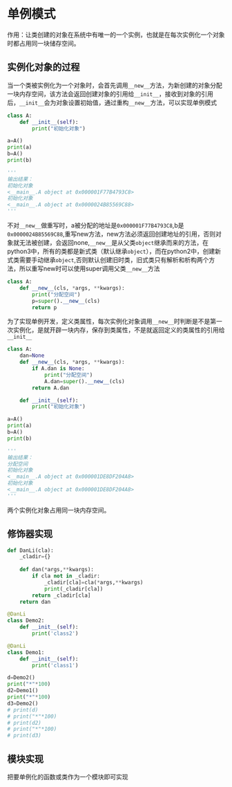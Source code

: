 # 单例模式

作用：让类创建的对象在系统中有唯一的一个实例，也就是在每次实例化一个对象时都占用同一块储存空间。

## 实例化对象的过程

当一个类被实例化为一个对象时，会首先调用`__new__`方法，为新创建的对象分配一块内存空间，该方法会返回创建对象的引用给`__init__`，接收到对象的引用后，`__init__`会为对象设置初始值，通过重构`__new__`方法，可以实现单例模式

```python
class A:
    def __init__(self):
        print("初始化对象")

a=A()
print(a)
b=A()
print(b)

'''
输出结果：
初始化对象
<__main__.A object at 0x000001F77B4793C8>
初始化对象
<__main__.A object at 0x0000024B85569C88>
'''
```

不对`__new__`做重写时，a被分配的地址是`0x000001F77B4793C8`,b是`0x0000024B85569C88`,重写new方法，new方法必须返回创建地址的引用，否则对象就无法被创建，会返回none,`__new__`是从父类`object`继承而来的方法，在python3中，所有的类都是新式类（默认继承`object`），而在python2中，创建新式类需要手动继承`object`,否则默认创建旧时类，旧式类只有解析和析构两个方法，所以重写new时可以使用super调用父类`__new__`方法

```python
class A:
    def __new__(cls, *args, **kwargs):
        print("分配空间")
        p=super().__new__(cls)
        return p
```

为了实现单例开发，定义类属性，每次实例化对象调用`__new__`时判断是不是第一次实例化，是就开辟一块内存，保存到类属性，不是就返回定义的类属性的引用给`__init__`

```python
class A:
    dan=None
    def __new__(cls, *args, **kwargs):
        if A.dan is None:
            print("分配空间")
            A.dan=super().__new__(cls)
        return A.dan

    def __init__(self):
        print("初始化对象")

a=A()
print(a)
b=A()
print(b)

'''
输出结果：
分配空间
初始化对象
<__main__.A object at 0x000001DE8DF204A8>
初始化对象
<__main__.A object at 0x000001DE8DF204A8>
'''
```

两个实例化对象占用同一块内存空间。

## 修饰器实现

```python
def DanLi(cla):
    _cladir={}
  
    def dan(*args,**kwargs):
        if cla not in _cladir:
            _cladir[cla]=cla(*args,**kwargs)
            print(_cladir[cla])
        return _cladir[cla]
    return dan

@DanLi
class Demo2:
    def __init__(self):
        print('class2')

@DanLi
class Demo1:
    def __init__(self):
        print('class1')

d=Demo2()
print("*"*100)
d2=Demo1()
print("*"*100)
d3=Demo2()
# print(d)
# print("*"*100)
# print(d2)
# print("*"*100)
# print(d3)
```

## 模块实现

把要单例化的函数或类作为一个模块即可实现